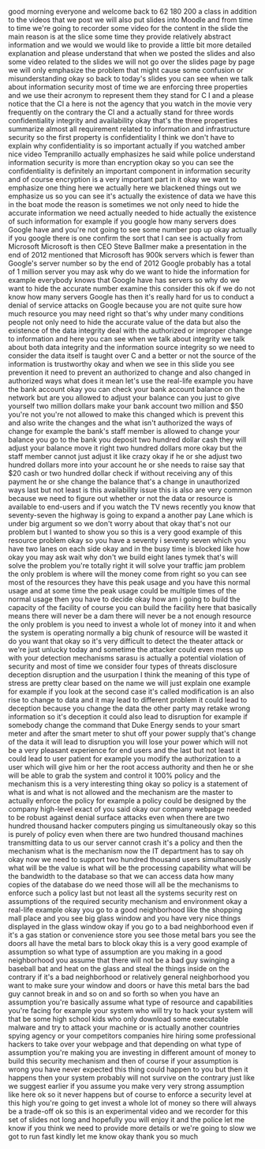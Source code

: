 good morning everyone and welcome back to 62 180 200 a class in addition to the videos that we post we will also put slides into Moodle and from time to time we're going to recorder some video for the content in the slide the main reason is at the slice some time they provide relatively abstract information and we would we would like to provide a little bit more detailed explanation and please understand that when we posted the slides and also some video related to the slides we will not go over the slides page by page we will only emphasize the problem that might cause some confusion or misunderstanding okay so back to today's slides you can see when we talk about information security most of time we are enforcing three properties and we use their acronym to represent them they stand for C I and a please notice that the CI a here is not the agency that you watch in the movie very frequently on the contrary the CI and a actually stand for three words confidentiality integrity and availability okay that's the three properties summarize almost all requirement related to information and infrastructure security so the first property is confidentiality I think we don't have to explain why confidentiality is so important actually if you watched amber nice video Tempranillo actually emphasizes he said while police understand information security is more than encryption okay so you can see the confidentiality is definitely an important component in information security and of course encryption is a very important part in it okay we want to emphasize one thing here we actually here we blackened things out we emphasize us so you can see it's actually the existence of data we have this in the boat mode the reason is sometimes we not only need to hide the accurate information we need actually needed to hide actually the existence of such information for example if you google how many servers does Google have and you're not going to see some number pop up okay actually if you google there is one confirm the sort that I can see is actually from Microsoft Microsoft is then CEO Steve Ballmer make a presentation in the end of 2012 mentioned that Microsoft has 900k servers which is fewer than Google's server number so by the end of 2012 Google probably has a total of 1 million server you may ask why do we want to hide the information for example everybody knows that Google have has servers so why do we want to hide the accurate number examine this consider this ok if we do not know how many servers Google has then it's really hard for us to conduct a denial of service attacks on Google because you are not quite sure how much resource you may need right so that's why under many conditions people not only need to hide the accurate value of the data but also the existence of the data integrity deal with the authorized or improper change to information and here you can see when we talk about integrity we talk about both data integrity and the information source integrity so we need to consider the data itself is taught over C and a better or not the source of the information is trustworthy okay and when we see in this slide you see prevention it need to prevent an authorized to change and also changed in authorized ways what does it mean let's use the real-life example you have the bank account okay you can check your bank account balance on the network but are you allowed to adjust your balance can you just to give yourself two million dollars make your bank account two million and $50 you're not you're not allowed to make this changed which is prevent this and also write the changes and the what isn't authorized the ways of change for example the bank's staff member is allowed to change your balance you go to the bank you deposit two hundred dollar cash they will adjust your balance move it right two hundred dollars more okay but the staff member cannot just adjust it like crazy okay if he or she adjust two hundred dollars more into your account he or she needs to raise say that $20 cash or two hundred dollar check if without receiving any of this payment he or she change the balance that's a change in unauthorized ways last but not least is this availability issue this is also are very common because we need to figure out whether or not the data or resource is available to end-users and if you watch the TV news recently you know that seventy-seven the highway is going to expand a another pay Lane which is under big argument so we don't worry about that okay that's not our problem but I wanted to show you so this is a very good example of this resource problem okay so you have a seventy i seventy seven which you have two lanes on each side okay and in the busy time is blocked like how okay you may ask wait why don't we build eight lanes tymek that's will solve the problem you're totally right it will solve your traffic jam problem the only problem is where will the money come from right so you can see most of the resources they have this peak usage and you have this normal usage and at some time the peak usage could be multiple times of the normal usage then you have to decide okay how am i going to build the capacity of the facility of course you can build the facility here that basically means there will never be a dam there will never be a not enough resource the only problem is you need to invest a whole lot of money into it and when the system is operating normally a big chunk of resource will be wasted it do you want that okay so it's very difficult to detect the theater attack or we're just unlucky today and sometime the attacker could even mess up with your detection mechanisms sarasu is actually a potential violation of security and most of time we consider four types of threats disclosure deception disruption and the usurpation I think the meaning of this type of stress are pretty clear based on the name we will just explain one example for example if you look at the second case it's called modification is an also rise to change to data and it may lead to different problem it could lead to deception because you change the data the other party may retake wrong information so it's deception it could also lead to disruption for example if somebody change the command that Duke Energy sends to your smart meter and after the smart meter to shut off your power supply that's change of the data it will lead to disruption you will lose your power which will not be a very pleasant experience for end users and the last but not least it could lead to user patient for example you modify the authorization to a user which will give him or her the root access authority and then he or she will be able to grab the system and control it 100% policy and the mechanism this is a very interesting thing okay so policy is a statement of what is and what is not allowed and the mechanism are the master to actually enforce the policy for example a policy could be designed by the company high-level exact of you said okay our company webpage needed to be robust against denial surface attacks even when there are two hundred thousand hacker computers pinging us simultaneously okay so this is purely of policy even when there are two hundred thousand machines transmitting data to us our server cannot crash it's a policy and then the mechanism what is the mechanism now the IT department has to say oh okay now we need to support two hundred thousand users simultaneously what will be the value is what will be the processing capability what will be the bandwidth to the database so that we can access data how many copies of the database do we need those will all be the mechanisms to enforce such a policy last but not least all the systems security rest on assumptions of the required security mechanism and environment okay a real-life example okay you go to a good neighborhood like the shopping mall place and you see big glass window and you have very nice things displayed in the glass window okay if you go to a bad neighborhood even if it's a gas station or convenience store you see those metal bars you see the doors all have the metal bars to block okay this is a very good example of assumption so what type of assumption are you making in a good neighborhood you assume that there will not be a bad guy swinging a baseball bat and heat on the glass and steal the things inside on the contrary if it's a bad neighborhood or relatively general neighborhood you want to make sure your window and doors or have this metal bars the bad guy cannot break in and so on and so forth so when you have an assumption you're basically assume what type of resource and capabilities you're facing for example your system who will try to hack your system will that be some high school kids who only download some executable malware and try to attack your machine or is actually another countries spying agency or your competitors companies hire hiring some professional hackers to take over your webpage and that depending on what type of assumption you're making you are investing in different amount of money to build this security mechanism and then of course if your assumption is wrong you have never expected this thing could happen to you but then it happens then your system probably will not survive on the contrary just like we suggest earlier if you assume you make very very strong assumption like here ok so it never happens but of course to enforce a security level at this high you're going to get invest a whole lot of money so there will always be a trade-off ok so this is an experimental video and we recorder for this set of slides not long and hopefully you will enjoy it and the police let me know if you think we need to provide more details or we're going to slow we got to run fast kindly let me know okay thank you so much  